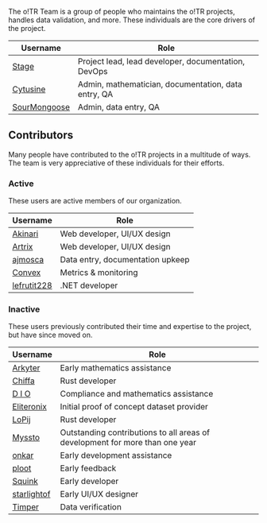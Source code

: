 The o!TR Team is a group of people who maintains the o!TR projects, handles data validation, and more. These individuals are the core drivers of the project.

| Username                                          | Role                                                |
| ------------------------------------------------- | --------------------------------------------------- |
| [Stage](https://osu.ppy.sh/users/8191845)         | Project lead, lead developer, documentation, DevOps |
| [Cytusine](https://osu.ppy.sh/users/11557554)     | Admin, mathematician, documentation, data entry, QA |
| [SourMongoose](https://osu.ppy.sh/users/13269506) | Admin, data entry, QA                               |

## Contributors

Many people have contributed to the o!TR projects in a multitude of ways. The team is very appreciative of these individuals for their efforts.

### Active

These users are active members of our organization.

| Username                                        | Role                             |
| ----------------------------------------------- | -------------------------------- |
| [Akinari](https://osu.ppy.sh/users/4001304)     | Web developer, UI/UX design      |
| [Artrix](https://osu.ppy.sh/users/28730120)     | Web developer, UI/UX design      |
| [ajmosca](https://osu.ppy.sh/users/19884809)    | Data entry, documentation upkeep |
| [Convex](https://osu.ppy.sh/users/11292327)     | Metrics & monitoring             |
| [lefrutit228](https://osu.ppy.sh/users/9883156) | .NET developer                   |

### Inactive

These users previously contributed their time and expertise to the project, but have since moved on.

| Username                                         | Role                                                                         |
| ------------------------------------------------ | ---------------------------------------------------------------------------- |
| [Arkyter](https://osu.ppy.sh/users/23983771)     | Early mathematics assistance                                                 |
| [Chiffa](https://osu.ppy.sh/users/11482346)      | Rust developer                                                               |
| [D I O](https://osu.ppy.sh/users/3958619)        | Compliance and mathematics assistance                                        |
| [Eliteronix](https://osu.ppy.sh/users/4520333)   | Initial proof of concept dataset provider                                    |
| [LoPij](https://osu.ppy.sh/users/6892711)        | Rust developer                                                               |
| [Myssto](https://osu.ppy.sh/users/18068913)      | Outstanding contributions to all areas of development for more than one year |
| [onkar](https://osu.ppy.sh/users/7153533)        | Early development assistance                                                 |
| [ploot](https://osu.ppy.sh/users/7802400)        | Early feedback                                                               |
| [Squink](https://osu.ppy.sh/users/12058601)      | Early developer                                                              |
| [starlightof](https://osu.ppy.sh/users/18618027) | Early UI/UX designer                                                         |
| [Timper](https://osu.ppy.sh/users/11955929)      | Data verification                                                            |
